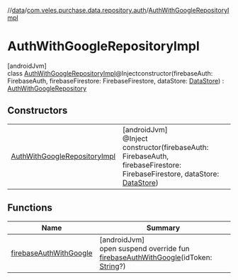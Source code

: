 //[data](../../../index.md)/[com.veles.purchase.data.repository.auth](../index.md)/[AuthWithGoogleRepositoryImpl](index.md)

# AuthWithGoogleRepositoryImpl

[androidJvm]\
class [AuthWithGoogleRepositoryImpl](index.md)@Injectconstructor(firebaseAuth: FirebaseAuth, firebaseFirestore: FirebaseFirestore, dataStore: [DataStore](../../com.veles.purchase.data.local.data/-data-store/index.md)) : [AuthWithGoogleRepository](../../../../domain/domain/com.veles.purchase.domain.repository.auth/-auth-with-google-repository/index.md)

## Constructors

| | |
|---|---|
| [AuthWithGoogleRepositoryImpl](-auth-with-google-repository-impl.md) | [androidJvm]<br>@Inject<br>constructor(firebaseAuth: FirebaseAuth, firebaseFirestore: FirebaseFirestore, dataStore: [DataStore](../../com.veles.purchase.data.local.data/-data-store/index.md)) |

## Functions

| Name | Summary |
|---|---|
| [firebaseAuthWithGoogle](firebase-auth-with-google.md) | [androidJvm]<br>open suspend override fun [firebaseAuthWithGoogle](firebase-auth-with-google.md)(idToken: [String](https://kotlinlang.org/api/latest/jvm/stdlib/kotlin/-string/index.html)?) |
